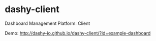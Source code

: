 dashy-client
============
Dashboard Management Platform: Client

Demo: http://dashy-io.github.io/dashy-client/?id=example-dashboard
